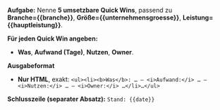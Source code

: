 <!-- File: prompts/quick_wins_de.md -->
**Aufgabe:** Nenne **5 umsetzbare Quick Wins**, passend zu  
**Branche={{branche}}**, **Größe={{unternehmensgroesse}}**, **Leistung={{hauptleistung}}**.

**Für jeden Quick Win angeben:**
- **Was**, **Aufwand (Tage)**, **Nutzen**, **Owner**.

**Ausgabeformat**
- **Nur HTML**, exakt: `<ul><li><b>Was</b>: … — <i>Aufwand:</i> … — <i>Nutzen:</i> … — <i>Owner:</i> …</li>…</ul>`

**Schlusszeile (separater Absatz):** `Stand: {{date}}`
